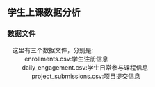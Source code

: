 ## 学生上课数据分析
### 数据文件
    这里有三个数据文件，分别是:  
    　　enrollments.csv:学生注册信息  
      　daily_engagement.csv:学生日常参与课程信息  
　　　　project_submissions.csv:项目提交信息
